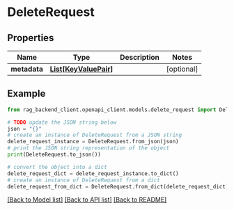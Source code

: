 # DeleteRequest



## Properties

Name | Type | Description | Notes
------------ | ------------- | ------------- | -------------
**metadata** | [**List[KeyValuePair]**](KeyValuePair.md) |  | [optional] 

## Example

```python
from rag_backend_client.openapi_client.models.delete_request import DeleteRequest

# TODO update the JSON string below
json = "{}"
# create an instance of DeleteRequest from a JSON string
delete_request_instance = DeleteRequest.from_json(json)
# print the JSON string representation of the object
print(DeleteRequest.to_json())

# convert the object into a dict
delete_request_dict = delete_request_instance.to_dict()
# create an instance of DeleteRequest from a dict
delete_request_from_dict = DeleteRequest.from_dict(delete_request_dict)
```
[[Back to Model list]](../README.md#documentation-for-models) [[Back to API list]](../README.md#documentation-for-api-endpoints) [[Back to README]](../README.md)


